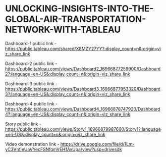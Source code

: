# UNLOCKING-INSIGHTS-INTO-THE-GLOBAL-AIR-TRANSPORTATION-NETWORK-WITH-TABLEAU

Dashboard-1 public link - https://public.tableau.com/shared/X8MZY27YY?:display_count=n&:origin=viz_share_link

Dashboard-2 public link - https://public.tableau.com/views/Dashboard2_16966877259900/Dashboard2?:language=en-US&:display_count=n&:origin=viz_share_link

Dashboard-3 public link - https://public.tableau.com/views/Dashboard3_16966877953320/Dashboard3?:language=en-US&:display_count=n&:origin=viz_share_link

Dashboard-4 public link - https://public.tableau.com/views/Dashboard4_16966878747920/Dashboard4?:language=en-US&:display_count=n&:origin=viz_share_link

Story public link - https://public.tableau.com/views/Story1_16966879987660/Story1?:language=en-US&:display_count=n&:origin=viz_share_link

Video demonstration link - https://drive.google.com/file/d/1Lm-yC3VnfieUaVYecFSNfqmVEH1AvUpa/view?usp=drivesdk
